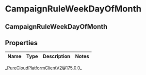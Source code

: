 # CampaignRuleWeekDayOfMonth

## CampaignRuleWeekDayOfMonth

## Properties

|Name | Type | Description | Notes|
|------------ | ------------- | ------------- | -------------|



_PureCloudPlatformClientV2@175.0.0_
